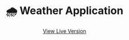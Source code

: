 <h1 align="center">
    <b>🌧 Weather Application</b>
</h1>

<p align="center">
    <a href="https://github.com/ItsMartonic/WeatherApplication/">View Live Version</a>
</p>
